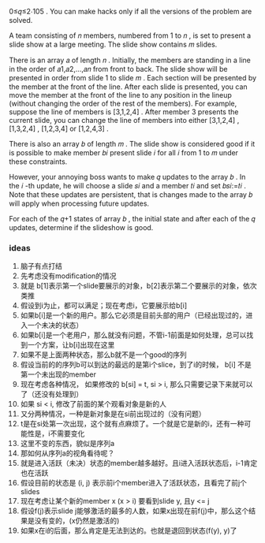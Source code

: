 0≤𝑞≤2⋅105
. You can make hacks only if all the versions of the problem are solved.

A team consisting of 𝑛
 members, numbered from 1
 to 𝑛
, is set to present a slide show at a large meeting. The slide show contains 𝑚
 slides.

There is an array 𝑎
 of length 𝑛
. Initially, the members are standing in a line in the order of 𝑎1,𝑎2,…,𝑎𝑛
 from front to back. The slide show will be presented in order from slide 1
 to slide 𝑚
. Each section will be presented by the member at the front of the line. After each slide is presented, you can move the member at the front of the line to any position in the lineup (without changing the order of the rest of the members). For example, suppose the line of members is [3,1,2,4]
. After member 3
 presents the current slide, you can change the line of members into either [3,1,2,4]
, [1,3,2,4]
, [1,2,3,4]
 or [1,2,4,3]
.

There is also an array 𝑏
 of length 𝑚
. The slide show is considered good if it is possible to make member 𝑏𝑖
 present slide 𝑖
 for all 𝑖
 from 1
 to 𝑚
 under these constraints.

However, your annoying boss wants to make 𝑞
 updates to the array 𝑏
. In the 𝑖
-th update, he will choose a slide 𝑠𝑖
 and a member 𝑡𝑖
 and set 𝑏𝑠𝑖:=𝑡𝑖
. Note that these updates are persistent, that is changes made to the array 𝑏
 will apply when processing future updates.

For each of the 𝑞+1
 states of array 𝑏
, the initial state and after each of the 𝑞
 updates, determine if the slideshow is good.



### ideas
1. 脑子有点打结
2. 先考虑没有modification的情况
3. 就是 b[1]表示第一个slide要展示的对象，b[2]表示第二个要展示的对象，依次类推
4. 假设到i为止，都可以满足；现在考虑i，它要展示给b[i]
5. 如果b[i]是一个新的用户。那么它必须是目前头部的用户（已经出现过的，进入一个未决的状态）
6. 如果b[i]是一个老用户，那么就没有问题，不管i-1前面是如何处理，总可以找到一个方案，让b[i]出现在这里
7. 如果不是上面两种状态，那么b就不是一个good的序列
8. 假设当前的的序列b可以到达的最远的是第i个slice，到了i的时候， b[i] 不是第一个未出现的member
9. 现在考虑各种情况， 如果修改的 b[si] = t, si > i, 那么只需要记录下来就可以了（还没有处理到）
10. 如果 si < i, 修改了前面的某个观看对象是新的人
11.   又分两种情况，一种是新对象是在si前出现过的（没有问题）
12.   t是在si处第一次出现，这个就有点麻烦了。一个就是它是新的i，还有一种可能性是，i不需要变化
13. 这里不变的东西，貌似是序列a
14. 那如何从序列a的视角看待呢？
15. 就是进入活跃（未决）状态的member越多越好。且i进入活跃状态后，i-1肯定也在活跃
16. 假设目前的状态是 (i, j) 表示前i个member进入了活跃状态，且看完了前j个slides
17. 现在考虑让某个新的member x (x > i) 要看到slide y, 且y <= j
18. 假设f(j)表示slide j能够激活的最多的人数，如果x出现在前f(j)中，那么这个结果是没有变的，(x仍然是激活的)
19. 如果x在i的后面，那么肯定是无法到达的。也就是退回到状态(f(y), y)了